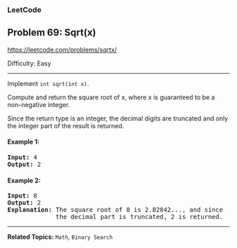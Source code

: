 ### LeetCode 
## Problem 69: Sqrt(x)

https://leetcode.com/problems/sqrtx/

Difficulty: Easy

---

Implement ```int sqrt(int x)```.

Compute and return the square root of x, where x is guaranteed to be a non-negative integer.

Since the return type is an integer, the decimal digits are truncated and only the integer part of the result is returned.

#### Example 1:

<pre>
<b>Input:</b> 4
<b>Output:</b> 2
</pre>

#### Example 2:

<pre>
<b>Input:</b> 8
<b>Output:</b> 2
<b>Explanation:</b> The square root of 8 is 2.82842..., and since 
             the decimal part is truncated, 2 is returned.
</pre>

---

**Related Topics:** 
```Math```, ```Binary Search```